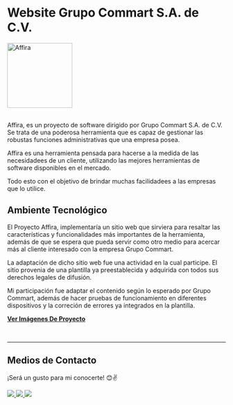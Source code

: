 # __Website Grupo Commart S.A. de C.V.__

<div>
    <img src="https://res.cloudinary.com/daniel-dev23/image/upload/v1664411961/Affira/Logo_leylzb.jpg" alt="Affira" width="150px">
</div>

<br>

Affira, es un proyecto de software dirigido por Grupo Commart S.A. de C.V. Se trata de una poderosa herramienta que es capaz de gestionar las robustas funciones administrativas que una empresa posea.

Affira es una herramienta pensada para hacerse a la medida de las necesidadees de un cliente, utilizando las mejores herramientas de software disponibles en el mercado.

Todo esto con el objetivo de brindar muchas facilidadees a las empresas que lo utilice.

## __Ambiente Tecnológico__

El Proyecto Affira, implementaría un sitio web que sirviera para resaltar las características y funcionalidades más importantes de la herramienta, además de que se espera que pueda servir como otro medio para acercar más al cliente interesado con la empresa Grupo Commart.

La adaptación de dicho sitio web fue una actividad en la cual participe. El sitio provenia de una plantilla ya preestablecida y adquirida con todos sus derechos legales de difusión. 

Mi participación fue adaptar el contenido según lo esperado por Grupo Commart, además de hacer pruebas de funcionamiento en diferentes dispositivos y la correción de errores ya integrados en la plantilla.

__[Ver Imágenes De Proyecto](./thumbnails.md)__

<br>

---

## __Medios de Contacto__

¡Será un gusto para mi conocerte! 😊✌

<a href="mailto:danieldev.info@gmail.com">
    <img src="https://img.shields.io/badge/Gmail-D14836?style=for-the-badge&logo=gmail&logoColor=white">
</a>
<a href="https://www.linkedin.com/in/daniel-gonzalez-dev/">
    <img src="https://img.shields.io/badge/LinkedIn-0077B5?style=for-the-badge&logo=linkedin&logoColor=white">
</a>
<a href="https://github.com/Daniel-Dev23">
    <img src="https://img.shields.io/badge/GitHub-100000?style=for-the-badge&logo=github&logoColor=white">
</a>
